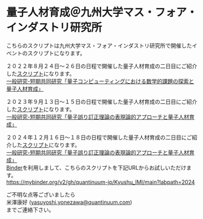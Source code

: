 # 量子人材育成＠九州大学マス・フォア・インダストリ研究所
こちらのスクリプトは九州大学マス・フォア・インダストリ研究所で開催したイベントのスクリプトになります。   

２０２２年８月２４日～２６日の日程で開催した量子人材育成の二日目にご紹介した[スクリプト](https://github.com/quantinuum-jp/Kyushu_IMI/tree/main/2022)になります。  
[一般研究-短期共同研究「量子コンピューティングにおける数学的課題の探索と量子人材育成」](https://joint.imi.kyushu-u.ac.jp/post-5401/)  

２０２３年９月１３日～１５日の日程で開催した量子人材育成の二日目にご紹介した[スクリプト](https://github.com/quantinuum-jp/Kyushu_IMI/tree/main/2023)になります。  
[一般研究-短期共同研究「量子誤り訂正理論の表現論的アプローチと量子人材育成」](https://joint.imi.kyushu-u.ac.jp/post-9052/)  

２０２４年１２月１６日～１８日の日程で開催した量子人材育成の二日目にご紹介した[スクリプト](https://github.com/quantinuum-jp/Kyushu_IMI/tree/main/2024)になります。  
[一般研究-短期共同研究「量子誤り訂正理論の表現論的アプローチと量子人材育成」](https://joint.imi.kyushu-u.ac.jp/post-14969/)  
[Binder](https://mybinder.org/)を利用しまして、こちらのスクリプトを下記URLからお試しいただけます。  
https://mybinder.org/v2/gh/quantinuum-jp/Kyushu_IMI/main?labpath=2024

ご不明な点等ございましたら  
米澤康好 (yasuyoshi.yonezawa@quantinuum.com)  
までご連絡下さい。

